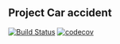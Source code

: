 <h2>Project Car accident</h2>


[![Build Status](https://travis-ci.com/denisRudie/job4j_car_accident.svg?branch=main)](https://travis-ci.com/denisRudie/job4j_car_accident)
[![codecov](https://codecov.io/gh/denisRudie/job4j_car_accident/branch/main/graph/badge.svg)](https://codecov.io/gh/denisRudie/job4j_car_accident)
